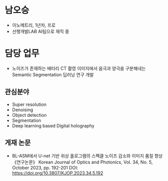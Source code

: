# 남오승

- 이노메트리, 1년차, 프로
- 선행개발LAB AI팀으로 재직 중

# 담당 업무

- 노이즈가 존재하는 배터리 CT 촬영 이미지에서 음극과 양극을 구분해내는 Semantic Segmentation 딥러닝 연구 개발

## 관심분야

- Super resolution 
- Denoising 
- Object detection
- Segmentation
- Deep learning based Digital holography 
 
## 게재 논문
- BL-ASM에서 U-net 기반 위상 홀로그램의 스펙클 노이즈 감소와 이미지 품질 향상
《연구논문》 Korean Journal of Optics and Photonics, Vol. 34, No. 5, October 2023, pp. 192-201 
DOI: https://doi.org/10.3807/KJOP.2023.34.5.192
 
